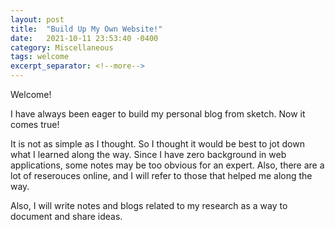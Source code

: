 ```yaml
---
layout: post
title:  "Build Up My Own Website!"
date:   2021-10-11 23:53:40 -0400
category: Miscellaneous
tags: welcome
excerpt_separator: <!--more-->
---
```


Welcome! 

I have always been eager to build my personal blog from sketch. Now it comes true! 
<!--more-->

It is not as simple as I thought. So I thought it would be best to jot down what I learned along the way. Since I have zero background in web applications, some notes may be too obvious for an expert. Also, there are a lot of reserouces online, and I will refer to those that helped me along the way.

Also, I will write notes and blogs related to my research as a way to document and share ideas.